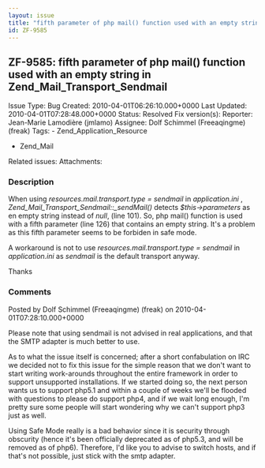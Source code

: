 ```yaml
---
layout: issue
title: "fifth parameter of php mail() function used with an empty string in Zend_Mail_Transport_Sendmail"
id: ZF-9585
---
```


ZF-9585: fifth parameter of php mail() function used with an empty string in Zend\_Mail\_Transport\_Sendmail
------------------------------------------------------------------------------------------------------------

 Issue Type: Bug Created: 2010-04-01T06:26:10.000+0000 Last Updated: 2010-04-01T07:28:48.000+0000 Status: Resolved Fix version(s): 
 Reporter:  Jean-Marie Lamodière (jmlamo)  Assignee:  Dolf Schimmel (Freeaqingme) (freak)  Tags: - Zend\_Application\_Resource
- Zend\_Mail
 
 Related issues: 
 Attachments: 
### Description

When using _resources.mail.transport.type = sendmail_ in _application.ini_ , _Zend\_Mail\_Transport\_Sendmail::\_sendMail()_ detects _$this->parameters_ as en empty string instead of _null_, (line 101). So, php mail() function is used with a fifth parameter (line 126) that contains an empty string. It's a problem as this fifth parameter seems to be forbiden in safe mode.

A workaround is not to use _resources.mail.transport.type = sendmail_ in _application.ini_ as _sendmail_ is the default transport anyway.

Thanks

 

 

### Comments

Posted by Dolf Schimmel (Freeaqingme) (freak) on 2010-04-01T07:28:10.000+0000

Please note that using sendmail is not advised in real applications, and that the SMTP adapter is much better to use.

As to what the issue itself is concerned; after a short confabulation on IRC we decided not to fix this issue for the simple reason that we don't want to start writing work-arounds throughout the entire framework in order to support unsupported installations. If we started doing so, the next person wants us to support php5.1 and within a couple of weeks we'll be flooded with questions to please do support php4, and if we wait long enough, I'm pretty sure some people will start wondering why we can't support php3 just as well.

Using Safe Mode really is a bad behavior since it is security through obscurity (hence it's been officially deprecated as of php5.3, and will be removed as of php6). Therefore, I'd like you to advise to switch hosts, and if that's not possible, just stick with the smtp adapter.

 

 